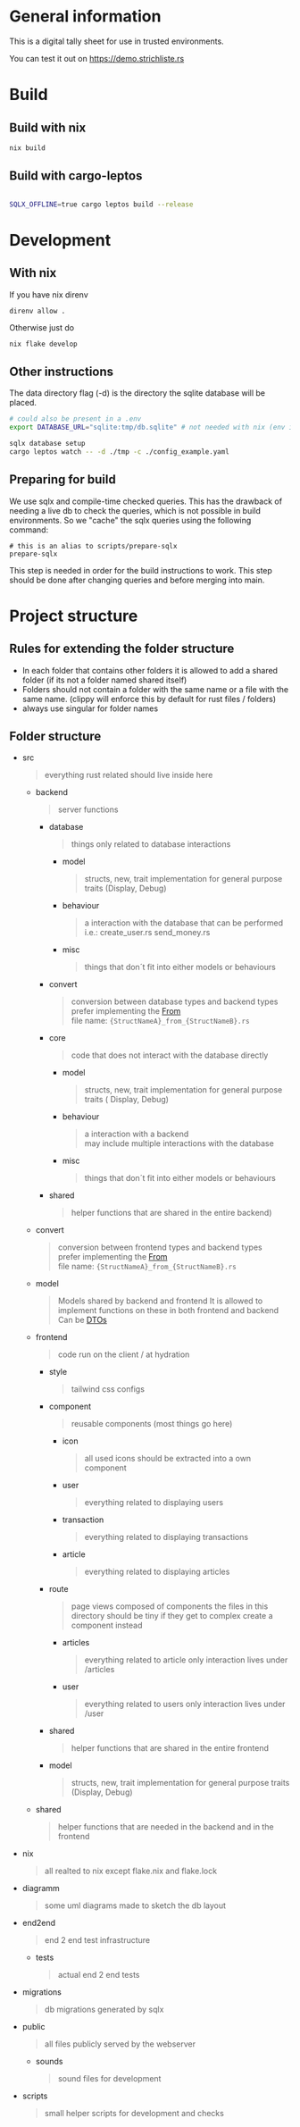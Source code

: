 # General information

This is a digital tally sheet for use in trusted environments.

You can test it out on https://demo.strichliste.rs

# Build

## Build with nix

```bash
nix build

```

## Build with cargo-leptos

```bash

SQLX_OFFLINE=true cargo leptos build --release
```

# Development

## With nix

If you have nix direnv

```bash
direnv allow .
```

Otherwise just do

```
nix flake develop
```

## Other instructions

The data directory flag (-d) is the directory the sqlite database will be placed.

```bash
# could also be present in a .env
export DATABASE_URL="sqlite:tmp/db.sqlite" # not needed with nix (env is in flake.nix)

sqlx database setup
cargo leptos watch -- -d ./tmp -c ./config_example.yaml
```

## Preparing for build

We use sqlx and compile-time checked queries. This has the drawback of needing a live db to check the queries, which is not possible in build environments. So we "cache" the sqlx queries using the following command:

```
# this is an alias to scripts/prepare-sqlx
prepare-sqlx
```

This step is needed in order for the build instructions to work. This step should be done after changing queries and before merging into main.

# Project structure

## Rules for extending the folder structure

- In each folder that contains other folders it is allowed to add a shared folder (if its not a folder named shared itself)
- Folders should not contain a folder with the same name or a file with the same name. (clippy will enforce this by default for rust files / folders)
- always use singular for folder names

## Folder structure

<!-- BEGINFOLDERS -->

- src
  > everything rust related should live inside here
  - backend
    > server functions
    - database
      > things only related to database interactions
      - model
        > structs, new, trait implementation for general purpose traits (Display, Debug)
      - behaviour
        > a interaction with the database that can be performed i.e.: create_user.rs send_money.rs
      - misc
        > things that don´t fit into either models or behaviours
    - convert
      > conversion between database types and backend types \
      > prefer implementing the [From](https://doc.rust-lang.org/std/convert/trait.From.html) \
      > file name: `{StructNameA}_from_{StructNameB}.rs`
    - core
      > code that does not interact with the database directly
      - model
        > structs, new, trait implementation for general purpose traits ( Display, Debug)
      - behaviour
        > a interaction with a backend \
        > may include multiple interactions with the database
      - misc
        > things that don´t fit into either models or behaviours
    - shared
      > helper functions that are shared in the entire backend)
  - convert
    > conversion between frontend types and backend types \
    > prefer implementing the [From](https://doc.rust-lang.org/std/convert/trait.From.html) \
    > file name: `{StructNameA}_from_{StructNameB}.rs`
  - model
    > Models shared by backend and frontend
    > It is allowed to implement functions on these in both frontend and backend
    > Can be [DTOs](https://en.wikipedia.org/wiki/Data_transfer_object)
  - frontend
    > code run on the client / at hydration
    - style
      > tailwind css configs
    - component
      > reusable components (most things go here)
      - icon
        > all used icons should be extracted into a own component
      - user
        > everything related to displaying users
      - transaction
        > everything related to displaying transactions
      - article
        > everything related to displaying articles
    - route
      > page views composed of components
      > the files in this directory should be tiny
      > if they get to complex create a component instead
      - articles
        > everything related to article only interaction
        > lives under /articles
      - user
        > everything related to users only interaction
        > lives under /user
    - shared
      > helper functions that are shared in the entire frontend
    - model
      > structs, new, trait implementation for general purpose traits (Display, Debug)
  - shared
    > helper functions that are needed in the backend and in the frontend
- nix
  > all realted to nix except flake.nix and flake.lock
- diagramm
  > some uml diagrams made to sketch the db layout
- end2end
  > end 2 end test infrastructure
  - tests
    > actual end 2 end tests
- migrations
  > db migrations generated by sqlx
- public
  > all files publicly served by the webserver
  - sounds
    > sound files for development
- scripts
  > small helper scripts for development and checks

<!-- ENDFOLDERS -->
